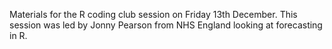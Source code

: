Materials for the R coding club session on Friday 13th December. This session was led by Jonny Pearson from NHS England looking at forecasting in R.
